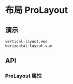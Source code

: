 # 布局 ProLayout
<!--single-column-->

## 演示

```demo
vertical-layout.vue
horizontal-layout.vue
```

## API
### ProLayout 属性
